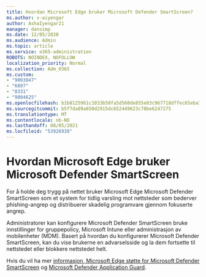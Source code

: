 ```yaml
---
title: Hvordan Microsoft Edge bruker Microsoft Defender SmartScreen?
ms.author: v-aiyengar
author: AshaIyengar21
manager: dansimp
ms.date: 12/05/2020
ms.audience: Admin
ms.topic: article
ms.service: o365-administration
ROBOTS: NOINDEX, NOFOLLOW
localization_priority: Normal
ms.collection: Adm_O365
ms.custom:
- "9003847"
- "6897"
- "8331"
- "9004625"
ms.openlocfilehash: b1b8125961c1033b58fa5d560de855e03c967718dffec65eba7ac59a66cd3f6e
ms.sourcegitcommit: b5f7da89a650d2915dc652449623c78be6247175
ms.translationtype: MT
ms.contentlocale: nb-NO
ms.lasthandoff: 08/05/2021
ms.locfileid: "53926938"
---
```

# <a name="how-microsoft-edge-uses-microsoft-defender-smartscreen"></a>Hvordan Microsoft Edge bruker Microsoft Defender SmartScreen

For å holde deg trygg på nettet bruker Microsoft Edge Microsoft Defender SmartScreen som et system for tidlig varsling mot nettsteder som bederver phishing-angrep og distribuerer skadelig programvare gjennom fokuserte angrep.

Administratorer kan konfigurere Microsoft Defender SmartScreen bruke innstillinger for gruppepolicy, Microsoft Intune eller administrasjon av mobilenheter (MDM). Basert på hvordan du konfigurerer Microsoft Defender SmartScreen, kan du vise brukerne en advarselsside og la dem fortsette til nettstedet eller blokkere nettstedet helt.

Hvis du vil ha mer [informasjon, Microsoft Edge støtte for Microsoft Defender SmartScreen](https://go.microsoft.com/fwlink/?linkid=2133081) og [Microsoft Defender Application Guard](https://go.microsoft.com/fwlink/?linkid=2132839).